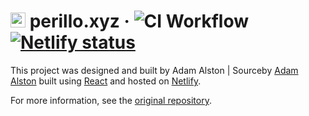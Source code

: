 # <img src="public/favicon.svg" alt="atom" height="24"> perillo<span></span>.xyz &middot; ![CI Workflow](https://github.com/adamalston/v2/actions/workflows/ci.yml/badge.svg) [![Netlify status](https://img.shields.io/netlify/332bbd91-59b7-4091-8781-6f41330399b4)](https://app.netlify.com/sites/adamalston/deploys)


This project was designed and built by Adam Alston | Sourceby [Adam Alston](https://github.com/adamalston/v2/) built using [React](https://reactjs.org) and hosted on [Netlify](https://www.netlify.com).

For more information, see the [original repository](https://github.com/adamalston/v2/).


